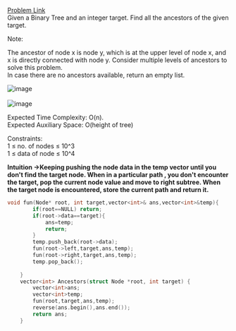 [Problem Link](https://www.geeksforgeeks.org/problems/ancestors-in-binary-tree/1)<br>
Given a Binary Tree and an integer target. Find all the ancestors of the given target.<br>

Note:<br>




The ancestor of node x is node y, which is at the upper level of node x, and x is directly connected with node y. Consider multiple levels of ancestors to solve this problem.<br>
In case there are no ancestors available, return an empty list.<br>

![image](https://github.com/akscpp/GeeksforGeeks_POTD/assets/129672950/6bc75172-279b-4d59-96d7-3cc97744aba4)<br>
<br>
![image](https://github.com/akscpp/GeeksforGeeks_POTD/assets/129672950/6d688acb-265d-434a-a24d-470c2a8a92c4)<br>


Expected Time Complexity: O(n).<br>
Expected Auxiliary Space: O(height of tree)<br>

Constraints:<br>
1 ≤ no. of nodes ≤ 10^3<br>
1 ≤ data of node ≤ 10^4<br>

__Intuition ->Keeping pushing the node data in the temp vector until you don't find the target node. When in a particular path , you don't encounter the target, pop the current node value and move to right subtree. When the target node is encountered, store the current path and return it.__<br>

```C++
void fun(Node* root, int target,vector<int>& ans,vector<int>&temp){
        if(root==NULL) return;
        if(root->data==target){
            ans=temp;
            return;
        }
        temp.push_back(root->data);
        fun(root->left,target,ans,temp);
        fun(root->right,target,ans,temp);
        temp.pop_back();
        
    }
    vector<int> Ancestors(struct Node *root, int target) {
        vector<int>ans;
        vector<int>temp;
        fun(root,target,ans,temp);
        reverse(ans.begin(),ans.end());
        return ans;
    }
```
